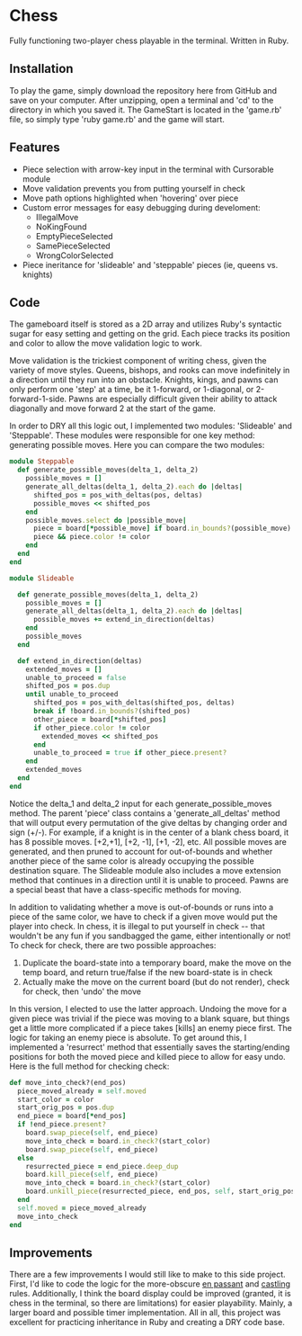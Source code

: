 # Chess

Fully functioning two-player chess playable in the terminal. Written in Ruby.

## Installation

To play the game, simply download the repository here from GitHub and save on your computer. After unzipping, open a terminal and 'cd' to the directory in which you saved it. The GameStart is located in the 'game.rb' file, so simply type 'ruby game.rb' and the game will start.

## Features

* Piece selection with arrow-key input in the terminal with Cursorable module
* Move validation prevents you from putting yourself in check
* Move path options highlighted when 'hovering' over piece
* Custom error messages for easy debugging during develoment:
  * IllegalMove
  * NoKingFound
  * EmptyPieceSelected
  * SamePieceSelected
  * WrongColorSelected
* Piece ineritance for 'slideable' and 'steppable' pieces (ie, queens vs. knights)

## Code

The gameboard itself is stored as a 2D array and utilizes Ruby's syntactic sugar for easy setting and getting on the grid. Each piece tracks its position and color to allow the move validation logic to work.

Move validation is the trickiest component of writing chess, given the variety of move styles. Queens, bishops, and rooks can move indefinitely in a direction until they run into an obstacle. Knights, kings, and pawns can only perform one 'step' at a time, be it 1-forward, or 1-diagonal, or 2-forward-1-side. Pawns are especially difficult given their ability to attack diagonally and move forward 2 at the start of the game.

In order to DRY all this logic out, I implemented two modules: 'Slideable' and 'Steppable'. These modules were responsible for one key method: generating possible moves. Here you can compare the two modules:
```ruby
module Steppable
  def generate_possible_moves(delta_1, delta_2)
    possible_moves = []
    generate_all_deltas(delta_1, delta_2).each do |deltas|
      shifted_pos = pos_with_deltas(pos, deltas)
      possible_moves << shifted_pos
    end
    possible_moves.select do |possible_move|
      piece = board[*possible_move] if board.in_bounds?(possible_move)
      piece && piece.color != color
    end
  end
end
```
```ruby
module Slideable

  def generate_possible_moves(delta_1, delta_2)
    possible_moves = []
    generate_all_deltas(delta_1, delta_2).each do |deltas|
      possible_moves += extend_in_direction(deltas)
    end
    possible_moves
  end

  def extend_in_direction(deltas)
    extended_moves = []
    unable_to_proceed = false
    shifted_pos = pos.dup
    until unable_to_proceed
      shifted_pos = pos_with_deltas(shifted_pos, deltas)
      break if !board.in_bounds?(shifted_pos)
      other_piece = board[*shifted_pos]
      if other_piece.color != color
        extended_moves << shifted_pos
      end
      unable_to_proceed = true if other_piece.present?
    end
    extended_moves
  end
end
```

Notice the delta_1 and delta_2 input for each generate_possible_moves method. The parent 'piece' class contains a 'generate_all_deltas' method that will output every permutation of the give deltas by changing order and sign (+/-). For example, if a knight is in the center of a blank chess board, it has 8 possible moves. [+2,+1], [+2, -1], [+1, -2], etc. All possible moves are generated, and then pruned to account for out-of-bounds and whether another piece of the same color is already occupying the possible destination square. The Slideable module also includes a move extension method that continues in a direction until it is unable to proceed. Pawns are a special beast that have a class-specific methods for moving.

In addition to validating whether a move is out-of-bounds or runs into a piece of the same color, we have to check if a given move would put the player into check. In chess, it is illegal to put yourself in check -- that wouldn't be any fun if you sandbagged the game, either intentionally or not! To check for check, there are two possible approaches:

1. Duplicate the board-state into a temporary board, make the move on the temp board, and return true/false if the new board-state is in check
2. Actually make the move on the current board (but do not render), check for check, then 'undo' the move

In this version, I elected to use the latter approach. Undoing the move for a given piece was trivial if the piece was moving to a blank square, but things get a little more complicated if a piece takes [kills] an enemy piece first. The logic for taking an enemy piece is absolute. To get around this, I implemented a 'resurrect' method that essentially saves the starting/ending positions for both the moved piece and killed piece to allow for easy undo. Here is the full method for checking check:
```ruby
def move_into_check?(end_pos)
  piece_moved_already = self.moved
  start_color = color
  start_orig_pos = pos.dup
  end_piece = board[*end_pos]
  if !end_piece.present?
    board.swap_piece(self, end_piece)
    move_into_check = board.in_check?(start_color)
    board.swap_piece(self, end_piece)
  else
    resurrected_piece = end_piece.deep_dup
    board.kill_piece(self, end_piece)
    move_into_check = board.in_check?(start_color)
    board.unkill_piece(resurrected_piece, end_pos, self, start_orig_pos)
  end
  self.moved = piece_moved_already
  move_into_check
end
```

## Improvements

There are a few improvements I would still like to make to this side project. First, I'd like to code the logic for the more-obscure [en passant][enpassant] and [castling][castling] rules. Additionally, I think the board display could be improved (granted, it is chess in the terminal, so there are limitations) for easier playability. Mainly, a larger board and possible timer implementation. All in all, this project was excellent for practicing inheritance in Ruby and creating a DRY code base.

[enpassant]: https://en.wikipedia.org/wiki/En_passant
[castling]: https://en.wikipedia.org/wiki/Castling
